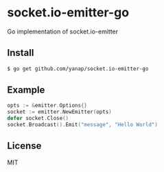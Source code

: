 # socket.io-emitter-go
Go implementation of socket.io-emitter

## Install

```sh
$ go get github.com/yanap/socket.io-emitter-go
```

## Example

```go
opts := &emitter.Options{}
socket := emitter.NewEmitter(opts)
defer socket.Close()
socket.Broadcast().Emit("message", "Hello World")
```
## License

MIT
